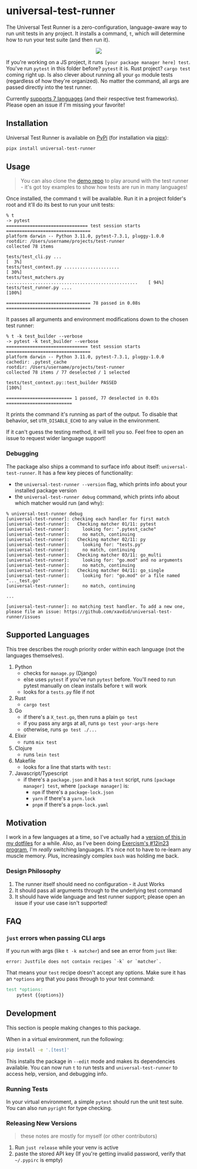 # universal-test-runner

The Universal Test Runner is a zero-configuration, language-aware way to run unit tests in any project. It installs a command, `t`, which will determine how to run your test suite (and then run it).

<p align="center">
   <a href="https://github.com/xavdid/test-runner-demo/blob/main/_demo/demo-min.gif">
      <img src="https://raw.githubusercontent.com/xavdid/test-runner-demo/main/_demo/demo-min.gif"/>
   </a>
</p>

If you're working on a JS project, it runs `[your package manager here] test`. You've run `pytest` in this folder before? `pytest` it is. Rust project? `cargo test` coming right up. Is also clever about running all your `go` module tests (regardless of how they're organized). No matter the command, all args are passed directly into the test runner.

Currently [supports 7 languages](#supported-languages) (and their respective test frameworks). Please open an issue if I'm missing your favorite!

## Installation

Universal Test Runner is available on [PyPi](https://pypi.org/project/universal-test-runner/) (for installation via [pipx](https://pypa.github.io/pipx/)):

```bash
pipx install universal-test-runner
```

## Usage

> You can also clone the [demo repo](https://github.com/xavdid/test-runner-demo) to play around with the test runner - it's got toy examples to show how tests are run in many languages!

Once installed, the command `t` will be available. Run it in a project folder's root and it'll do its best to run your unit tests:

```
% t
-> pytest
=============================== test session starts ================================
platform darwin -- Python 3.11.0, pytest-7.3.1, pluggy-1.0.0
rootdir: /Users/username/projects/test-runner
collected 78 items

tests/test_cli.py ...                                                        [  3%]
tests/test_context.py .....................                                  [ 30%]
tests/test_matchers.py ..................................................    [ 94%]
tests/test_runner.py ....                                                    [100%]

================================ 78 passed in 0.08s ================================
```

It passes all arguments and environment modifications down to the chosen test runner:

```
% t -k test_builder --verbose
-> pytest -k test_builder --verbose
=============================== test session starts ================================
platform darwin -- Python 3.11.0, pytest-7.3.1, pluggy-1.0.0
cachedir: .pytest_cache
rootdir: /Users/username/projects/test-runner
collected 78 items / 77 deselected / 1 selected

tests/test_context.py::test_builder PASSED                                   [100%]

========================= 1 passed, 77 deselected in 0.03s =========================
```

It prints the command it's running as part of the output. To disable that behavior, set `UTR_DISABLE_ECHO` to any value in the environment.

If it can't guess the testing method, it will tell you so. Feel free to open an issue to request wider language support!

### Debugging

The package also ships a command to surface info about itself: `universal-test-runner`. It has a few key pieces of functionality:

- the `universal-test-runner --version` flag, which prints info about your installed package version
- the `universal-test-runner debug` command, which prints info about which matcher would run (and why):

```
% universal-test-runner debug
[universal-test-runner]: checking each handler for first match
[universal-test-runner]:   Checking matcher 01/11: pytest
[universal-test-runner]:     looking for: ".pytest_cache"
[universal-test-runner]:     no match, continuing
[universal-test-runner]:   Checking matcher 02/11: py
[universal-test-runner]:     looking for: "tests.py"
[universal-test-runner]:     no match, continuing
[universal-test-runner]:   Checking matcher 03/11: go_multi
[universal-test-runner]:     looking for: "go.mod" and no arguments
[universal-test-runner]:     no match, continuing
[universal-test-runner]:   Checking matcher 04/11: go_single
[universal-test-runner]:     looking for: "go.mod" or a file named "..._test.go"
[universal-test-runner]:     no match, continuing

...

[universal-test-runner]: no matching test handler. To add a new one, please file an issue: https://github.com/xavdid/universal-test-runner/issues
```

## Supported Languages

This tree describes the rough priority order within each language (not the languages themselves).

1. Python
   - checks for `manage.py` (Django)
   - else uses `pytest` if you've run `pytest` before. You'll need to run pytest manually on clean installs before `t` will work
   - looks for a `tests.py` file if not
2. Rust
   - `cargo test`
3. Go
   - if there's a `X_test.go`, then runs a plain `go test`
   - if you pass any args at all, runs `go test your-args-here`
   - otherwise, runs `go test ./...`
4. Elixir
   - runs `mix test`
5. Clojure
   - runs `lein test`
6. Makefile
   - looks for a line that starts with `test:`
7. Javascript/Typescript
   - if there's a `package.json` and it has a `test` script, runs `[package manager] test`, where `[package manager]` is:
     - `npm` if there's a `package-lock.json`
     - `yarn` if there's a `yarn.lock`
     - `pnpm` if there's a `pnpm-lock.yaml`

## Motivation

I work in a few languages at a time, so I've actually had a [version of this in my dotfiles](https://github.com/xavdid/dotfiles/blob/6bd5f56b1f9ad2dcef9f8b72413d30779b378aef/node/aliases.zsh#L45-L73) for a while. Also, as I've been doing [Exercism's #12in23 program](https://exercism.org/challenges/12in23), I'm _really_ switching languages. It's nice not to have to re-learn any muscle memory. Plus, increasingly complex `bash` was holding me back.

### Design Philosophy

1. The runner itself should need no configuration - it Just Works
2. It should pass all arguments through to the underlying test command
3. It should have wide language and test runner support; please open an issue if your use case isn't supported!

## FAQ

### `just` errors when passing CLI args

If you run with args (like `t -k matcher`) and see an error from `just` like:

```
error: Justfile does not contain recipes `-k` or `matcher`.
```

That means your `test` recipe doesn't accept any options. Make sure it has an `*options` arg that you pass through to your test command:

```makefile
test *options:
    pytest {{options}}
```

## Development

This section is people making changes to this package.

When in a virtual environment, run the following:

```bash
pip install -e '.[test]'
```

This installs the package in `--edit` mode and makes its dependencies available. You can now run `t` to run tests and `universal-test-runner` to access help, version, and debugging info.

### Running Tests

In your virtual environment, a simple `pytest` should run the unit test suite. You can also run `pyright` for type checking.

### Releasing New Versions

> these notes are mostly for myself (or other contributors)

1. Run `just release` while your venv is active
2. paste the stored API key (If you're getting invalid password, verify that `~/.pypirc` is empty)
